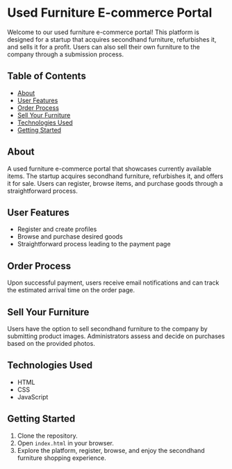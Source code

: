 # Used Furniture E-commerce Portal

Welcome to our used furniture e-commerce portal! This platform is designed for a startup that acquires secondhand furniture, refurbishes it, and sells it for a profit. Users can also sell their own furniture to the company through a submission process.

## Table of Contents
- [About](#about)
- [User Features](#user-features)
- [Order Process](#order-process)
- [Sell Your Furniture](#sell-your-furniture)
- [Technologies Used](#technologies-used)
- [Getting Started](#getting-started)


## About
A used furniture e-commerce portal that showcases currently available items. The startup acquires secondhand furniture, refurbishes it, and offers it for sale. Users can register, browse items, and purchase goods through a straightforward process.

## User Features
- Register and create profiles
- Browse and purchase desired goods
- Straightforward process leading to the payment page

## Order Process
Upon successful payment, users receive email notifications and can track the estimated arrival time on the order page.

## Sell Your Furniture
Users have the option to sell secondhand furniture to the company by submitting product images. Administrators assess and decide on purchases based on the provided photos.

## Technologies Used
- HTML
- CSS
- JavaScript

## Getting Started
1. Clone the repository.
2. Open `index.html` in your browser.
3. Explore the platform, register, browse, and enjoy the secondhand furniture shopping experience.


